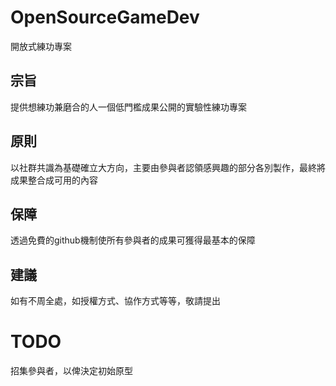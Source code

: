 # OpenSourceGameDev
開放式練功專案

## 宗旨
提供想練功兼磨合的人一個低門檻成果公開的實驗性練功專案

## 原則
以社群共識為基礎確立大方向，主要由參與者認領感興趣的部分各別製作，最終將成果整合成可用的內容

## 保障
透過免費的github機制使所有參與者的成果可獲得最基本的保障

## 建議
如有不周全處，如授權方式、協作方式等等，敬請提出


# TODO
招集參與者，以俾決定初始原型
